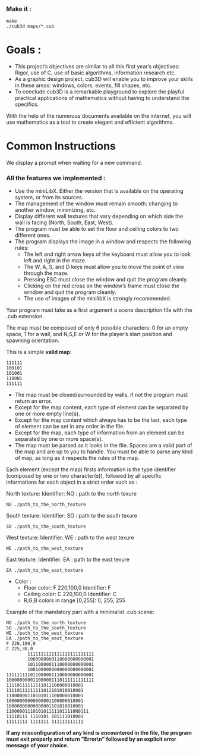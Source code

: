 ### **Make it :**
  ```
make
./cub3d maps/*.cub
  ```

# Goals :
- This project’s objectives are similar to all this first year’s objectives: Rigor, use of C, use of basic algorithms, information research etc.
- As a graphic design project, cub3D will enable you to improve your skills in these areas: windows, colors, events, fill shapes, etc.
- To conclude cub3D is a remarkable playground to explore the playful practical applications of mathematics without having to understand the specifics.

With the help of the numerous documents available on the internet, you will use mathematics as a tool to create elegant and efficient algorithms.

# Common Instructions
We display a prompt when waiting for a new command.
### All the features we implemented :
- Use the miniLibX. Either the version that is available on the operating system, or from its sources.
- The management of the window must remain smooth: changing to another window, minimizing, etc.
- Display different wall textures that vary depending on which side the wall is facing (North, South, East, West).
- The program must be able to set the floor and ceiling colors to two different ones.
- The program displays the image in a window and respects the following rules:
    - The left and right arrow keys of the keyboard must allow you to look left and right in the maze.
    - The W, A, S, and D keys must allow you to move the point of view through the maze.
    - Pressing ESC must close the window and quit the program cleanly.
    - Clicking on the red cross on the window’s frame must close the window and quit the program cleanly.
    - The use of images of the minilibX is strongly recommended.

Your program must take as a first argument a scene description file with the .cub
extension.

The map must be composed of only 6 possible characters: 0 for an empty space,
1 for a wall, and N,S,E or W for the player’s start position and spawning
orientation.

This is a simple **valid map**:
  ```
111111
100101
101001
1100N1
111111
  ```
- The map must be closed/surrounded by walls, if not the program must return an error.
- Except for the map content, each type of element can be separated by one or more empty line(s).
- Except for the map content which always has to be the last, each type of element can be set in any order in the file.
- Except for the map, each type of information from an element can be separated by one or more space(s).
- The map must be parsed as it looks in the file. Spaces are a valid part of the map and are up to you to handle. You must be able to parse any kind of map, as long as it respects the rules of the map.

Each element (except the map) firsts information is the type identifier (composed by one or two character(s)), followed by all specific informations for each object in a strict order such as :

North texture: Identifier: NO : path to the north texure
  ```
NO ./path_to_the_north_texture
  ```

South texture: Identifier: SO : path to the south texure
  ```
SO ./path_to_the_south_texture
  ```

West texture: Identifier: WE : path to the west texure
  ```
WE ./path_to_the_west_texture
  ```

East texture: Identifier: EA : path to the east texure
  ```
EA ./path_to_the_east_texture
  ```

- Color : 
  - Floor color: F 220,100,0 Identifier: F
  - Ceiling color: C 220,100,0 Identifier: C
  - R,G,B colors in range [0,255]: 0, 255, 255

Example of the mandatory part with a minimalist .cub scene:
  ```
NO ./path_to_the_north_texture
SO ./path_to_the_south_texture
WE ./path_to_the_west_texture
EA ./path_to_the_east_texture
F 220,100,0
C 225,30,0
          1111111111111111111111111
          1000000000110000000000001
          1011000001110000000000001
          1001000000000000000000001
111111111011000001110000000000001
100000000011000001110111111111111
11110111111111011100000010001
11110111111111011101010010001
11000000110101011100000010001
10000000000000001100000010001
10000000000000001101010010001
11000001110101011111011110N0111
11110111 1110101 101111010001
11111111 1111111 111111111111
  ```

**If any misconfiguration of any kind is encountered in the file, the program
must exit properly and return "Error\n" followed by an explicit error message
of your choice.**
